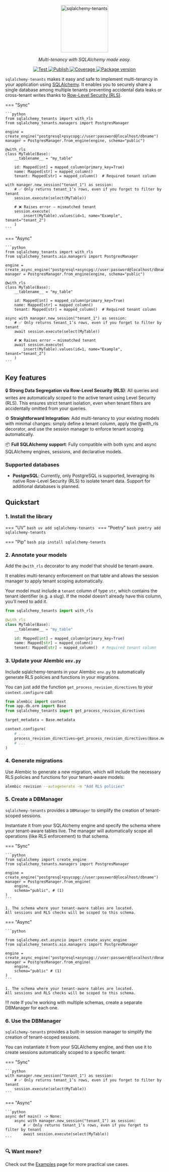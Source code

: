 <p align="center">
  <a href="https://github.com/Telemaco019/sqlalchemy-tenants">
    <img src="assets/logo.svg" alt="sqlalchemy-tenants" height="150">
  </a>
</p>

<p align="center">
  <em>Multi-tenancy with SQLAlchemy made easy.</em>
</p>

<p align="center">
  <a href="https://github.com/Telemaco019/sqlalchemy-tenants/actions?query=workflow%3ATest+event%3Apush+branch%3Amain">
    <img src="https://github.com/Telemaco019/sqlalchemy-tenants/actions/workflows/test.yml/badge.svg?event=push&branch=main" alt="Test">
  </a>
  <a href="https://github.com/Telemaco019/sqlalchemy-tenants/actions?query=workflow%3APublish">
    <img src="https://github.com/Telemaco019/sqlalchemy-tenants/actions/workflows/publish.yml/badge.svg" alt="Publish">
  </a>
  <a href="https://coverage-badge.samuelcolvin.workers.dev/redirect/Telemaco019/sqlalchemy-tenants">
    <img src="https://coverage-badge.samuelcolvin.workers.dev/Telemaco019/sqlalchemy-tenants.svg" alt="Coverage">
  </a>
  <a href="https://pypi.org/project/sqlalchemy-tenants">
    <img src="https://img.shields.io/pypi/v/sqlalchemy-tenants?color=%2334D058&label=pypi%20package" alt="Package version">
  </a>
</p>

`sqlalchemy-tenants` makes it easy and safe to implement multi-tenancy in your 
application using [SQLAlchemy](https://www.sqlalchemy.org/). It enables you to securely 
share a single database among multiple tenants preventing accidental data leaks 
or cross-tenant writes thanks to [Row-Level Security (RLS)](https://www.postgresql.org/docs/current/ddl-rowsecurity.html).

=== "Sync"

    ```python
    from sqlalchemy_tenants import with_rls
    from sqlalchemy_tenants.managers import PostgresManager

    engine = create_engine("postgresql+psycopg://user:password@localhost/dbname")
    manager = PostgresManager.from_engine(engine, schema="public")

    @with_rls
    class MyTable(Base):
        __tablename__ = "my_table"

        id: Mapped[int] = mapped_column(primary_key=True)
        name: Mapped[str] = mapped_column()
        tenant: Mapped[str] = mapped_column()  # Required tenant column

    with manager.new_session("tenant_1") as session:
        # ✅ Only returns tenant_1’s rows, even if you forget to filter by tenant
        session.execute(select(MyTable))
        
        # ❌ Raises error – mismatched tenant
        session.execute(
            insert(MyTable).values(id=1, name="Example", tenant="tenant_2")
        )
    ```

=== "Async"

    ```python
    from sqlalchemy_tenants import with_rls
    from sqlalchemy_tenants.aio.managers import PostgresManager

    engine = create_async_engine("postgresql+asyncpg://user:password@localhost/dbname")
    manager = PostgresManager.from_engine(engine, schema="public")

    @with_rls
    class MyTable(Base):
        __tablename__ = "my_table"

        id: Mapped[int] = mapped_column(primary_key=True)
        name: Mapped[str] = mapped_column()
        tenant: Mapped[str] = mapped_column()  # Required tenant column

    async with manager.new_session("tenant_1") as session:
        # ✅ Only returns tenant_1’s rows, even if you forget to filter by tenant
        await session.execute(select(MyTable))

        # ❌ Raises error – mismatched tenant
        await session.execute(
            insert(MyTable).values(id=1, name="Example", tenant="tenant_2")
        )
    ```

## Key features

🔒 **Strong Data Segregation via Row-Level Security (RLS)**: All queries and writes are 
automatically scoped to the active tenant using Level Security (RLS). 
This ensures strict tenant isolation, even when tenant filters are accidentally 
omitted from your queries.

⚙️ **Straightforward Integration**: Add multi-tenancy to your existing models with 
minimal changes: simply define a tenant column, apply the @with_rls decorator, and use 
the session manager to enforce tenant scoping automatically.

📦 **Full SQLAlchemy support**: Fully compatible with both 
sync and async SQLAlchemy engines, sessions, and declarative models. 

### Supported databases
* **PostgreSQL**: Currently, only PostgreSQL is supported, leveraging its native 
Row-Level Security (RLS) to isolate tenant data. Support for additional databases 
is planned.
 
## Quickstart

### 1. Install the library
=== "UV"
    ```bash
    uv add sqlalchemy-tenants
    ```
=== "Poetry"
    ```bash
    poetry add sqlalchemy-tenants
    ```

=== "Pip"
    ```bash
    pip install sqlalchemy-tenants
    ```

### 2. Annotate your models
Add the `@with_rls` decorator to any model that should be tenant-aware.

It enables multi-tenancy enforcement on that table and allows the session manager to 
apply tenant scoping automatically.

Your model must include a `tenant` column of type `str`, which contains the 
tenant identifier (e.g. a slug). 
If the model doesn’t already have this column, you’ll need to add it.

```py hl_lines="3"
from sqlalchemy_tenants import with_rls

@with_rls
class MyTable(Base):
    __tablename__ = "my_table"

    id: Mapped[int] = mapped_column(primary_key=True)
    name: Mapped[str] = mapped_column()
    tenant: Mapped[str] = mapped_column()  # Required tenant column
```

### 3. Update your Alembic `env.py`

Include sqlalchemy-tenants in your Alembic `env.py` to automatically generate 
RLS policies and functions in your migrations.

You can just add the function `get_process_revision_directives` to your
`context.configure` call:

```py title="env.py" hl_lines="3 9"
from alembic import context
from app.db.orm import Base
from sqlalchemy_tenants import get_process_revision_directives

target_metadata = Base.metadata

context.configure(
    # ...
    process_revision_directives=get_process_revision_directives(Base.metadata),
    # ...
)
```

### 4. Generate migrations
Use Alembic to generate a new migration, which will include the necessary
RLS policies and functions for your tenant-aware models:

```bash
alembic revision --autogenerate -m "Add RLS policies"
```

### 5. Create a DBManager

`sqlalchemy-tenants` provides a `DBManager` to simplify the creation of tenant-scoped sessions.

Instantiate it from your SQLAlchemy engine and specify the schema where 
your tenant-aware tables live. The manager will automatically scope all operations 
(like RLS enforcement) to that schema.

=== "Sync"

    ```python
    from sqlalchemy import create_engine
    from sqlalchemy_tenants.managers import PostgresManager

    engine = create_engine("postgresql+psycopg://user:password@localhost/dbname")
    manager = PostgresManager.from_engine(
        engine,
        schema="public", # (1)
    )
    ```

    1. The schema where your tenant-aware tables are located.
    All sessions and RLS checks will be scoped to this schema.


=== "Async"

    ```python

    from sqlalchemy.ext.asyncio import create_async_engine
    from sqlalchemy_tenants.aio.managers import PostgresManager

    engine = create_async_engine("postgresql+asyncpg://user:password@localhost/dbname")
    manager = PostgresManager.from_engine(
        engine, 
        schema="public" # (1) 
    )
    ```

    1. The schema where your tenant-aware tables are located. 
    All sessions and RLS checks will be scoped to this schema.

!!! note
    If you're working with multiple schemas, create a separate DBManager for each one.    

### 6. Use the DBManager 

`sqlalchemy-tenants` provides a built-in session manager to simplify the creation of 
tenant-scoped sessions.

You can instantiate it from your SQLAlchemy engine, and then use it to create sessions 
automatically scoped to a specific tenant:

=== "Sync"

    ```python
    with manager.new_session("tenant_1") as session:
        # ✅ Only returns tenant_1’s rows, even if you forget to filter by tenant
        session.execute(select(MyTable))
    ```

=== "Async"

    ```python
    async def main() -> None:
        async with manager.new_session("tenant_1") as session:
            # ✅ Only returns tenant_1’s rows, even if you forget to filter by tenant
            await session.execute(select(MyTable))
    ```


### 🔍 Want more? 

Check out the [Examples](./examples) page for more practical use cases.